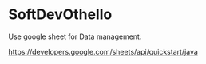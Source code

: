 # SoftDevOthello
Use google sheet for Data management.

https://developers.google.com/sheets/api/quickstart/java
